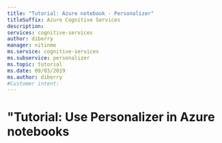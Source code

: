 ```yaml
---
title: "Tutorial: Azure notebook - Personalizer"
titleSuffix: Azure Cognitive Services
description: 
services: cognitive-services
author: diberry
manager: nitinme
ms.service: cognitive-services
ms.subservice: personalizer
ms.topic: tutorial
ms.date: 09/03/2019
ms.author: diberry
#Customer intent: 
---
```


# "Tutorial: Use Personalizer in Azure notebooks 